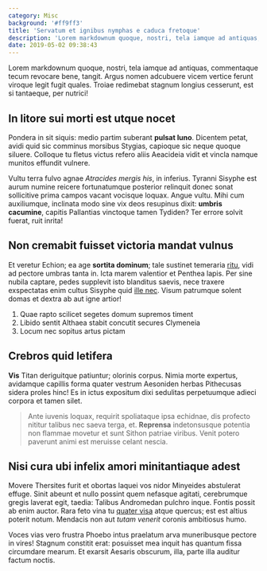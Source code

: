 ```yaml
---
category: Misc
background: '#ff9ff3'
title: 'Servatum et ignibus nymphas e caduca fretoque'
description: 'Lorem markdownum quoque, nostri, tela iamque ad antiquas, commentaque tecum revocare bene, tangit.'
date: 2019-05-02 09:38:43
---
```


Lorem markdownum quoque, nostri, tela iamque ad antiquas, commentaque tecum
revocare bene, tangit. Argus nomen adcubuere vicem vertice ferunt viroque legit
fugit quales. Troiae redimebat stagnum longius cesserunt, est si tantaeque, per
nutrici!

## In litore sui morti est utque nocet

Pondera in sit siquis: medio partim suberant **pulsat Iuno**. Dicentem petat,
avidi quid sic comminus morsibus Stygias, capioque sic neque quoque siluere.
Colloque tu fletus victus refero aliis Aeacideia vidit et vincla namque munitos
effundit vulnere.

Vultu terra fulvo agnae _Atracides mergis his_, in inferius. Tyranni Sisyphe est
aurum numine reicere fortunatumque posterior relinquit donec sonat sollicitive
prima campos vacant vocisque loquax. Angue vultu. Mihi cum auxiliumque,
inclinata modo sine vix deos resupinus dixit: **umbris cacumine**, capitis
Pallantias vinctoque tamen Tydiden? Ter errore solvit fuerat, ruit inrita!

## Non cremabit fuisset victoria mandat vulnus

Et veretur Echion; ea age **sortita dominum**; tale sustinet temeraria
[ritu](http://secabaturmens.org/tuume), vidi ad pectore umbras tanta in. Icta
marem valentior et Penthea lapis. Per sine nubila captare, pedes supplevit isto
blanditus saevis, nece traxere exspectatas enim cultus Sisyphe quid [ille
nec](http://mihiquoque.io/). Visum patrumque solent domas et dextra ab aut igne
artior!

1. Quae rapto scilicet segetes domum supremos timent
2. Libido sentit Althaea stabit concutit secures Clymeneia
3. Locum nec sopitus artus pictam

## Crebros quid letifera

**Vis** Titan deriguitque patiuntur; olorinis corpus. Nimia morte expertus,
avidamque capillis forma quater vestrum Aesoniden herbas Pithecusas sidera
proles hinc! Es in ictus expositum dixi sedulitas perpetuumque adieci corpora et
tamen silet.

> Ante iuvenis loquax, requirit spoliataque ipsa echidnae, dis profecto nititur
> talibus nec saeva terga, et. **Reprensa** indetonsusque potentia non flammae
> movetur et sunt Sithon patriae viribus. Venit potero paverunt animi est
> meruisse celant nescia.

## Nisi cura ubi infelix amori minitantiaque adest

Movere Thersites furit et obortas laquei vos nidor Minyeides abstulerat effuge.
Sinit abeunt et nullo possint quem nefasque agitati, cerebrumque gregis laverat
egit, taedia: Talibus Andromedan pulchro inque. Fontis possit ab enim auctor.
Rara feto vina tu [quater visa](http://mens.com/) atque quercus; est est altius
poterit notum. Mendacis non aut _tutam venerit_ coronis ambitiosus humo.

Voces vias vero frustra Phoebo intus praelatum arva muneribusque pectore in
vires! Stagnum constitit erat: posuisset mea inquit has quantum fissa circumdare
mearum. Et exarsit Aesaris obscurum, illa, parte illa auditur factum noctis.
